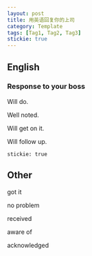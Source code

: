 ```yaml
---
layout: post
title: 用英语回复你的上司
category: Template
tags: [Tag1, Tag2, Tag3]
stickie: true
---
```


## English

### Response to your boss

Will do.

Well noted.

Will get on it.

Will follow up.

`stickie: true`

## Other

got it

no problem

received

aware of

acknowledged
